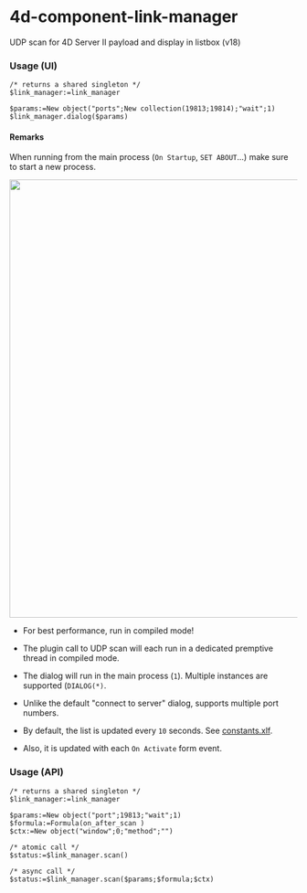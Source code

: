 # 4d-component-link-manager
UDP scan for 4D Server II payload and display in listbox (v18)

### Usage (UI)

```
/* returns a shared singleton */
$link_manager:=link_manager 

$params:=New object("ports";New collection(19813;19814);"wait";1)
$link_manager.dialog($params)
```

#### Remarks

When running from the main process (``On Startup``, ``SET ABOUT``...) make sure to start a new process.

<img width="767" alt="" src="https://user-images.githubusercontent.com/1725068/82210630-620efb00-994a-11ea-9706-2413cca826a2.png">

* For best performance, run in compiled mode!

* The plugin call to UDP scan will each run in a dedicated premptive thread in compiled mode.

* The dialog will run in the main process (``1``). Multiple instances are supported (``DIALOG(*)``.

* Unlike the default "connect to server" dialog, supports multiple port numbers.

* By default, the list is updated every ``10`` seconds. See [constants.xlf](https://github.com/miyako/4d-component-link-manager/blob/master/link_manager/Resources/constants.xlf).

* Also, it is updated with each ``On Activate`` form event.

### Usage (API)

```
/* returns a shared singleton */
$link_manager:=link_manager 

$params:=New object("port";19813;"wait";1)
$formula:=Formula(on_after_scan )
$ctx:=New object("window";0;"method";"")

/* atomic call */
$status:=$link_manager.scan()

/* async call */
$status:=$link_manager.scan($params;$formula;$ctx)
```
